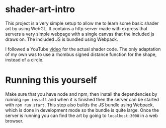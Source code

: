 # shader-art-intro

This project is a very simple setup to allow me to learn some basic shader art
by using WebGL. It contains a http server made with express that servers a
very simple webpage with a single canvas that the included js draws on. The
included JS is bundled using Webpack.

I followed a YouTube [video](https://youtu.be/f4s1h2YETNY?si=FN4-OLnx-Hk1Xoff)
for the actual shader code. The only adaptation of my own was to use a rhombus
signed distance function for the shape, instead of a circle.

# Running this yourself

Make sure that you have node and npm, then install the dependencies by running
`npm install` and when it is finished then the server can be started with
`npm run start`. This step also builds the JS bundle using Webpack, which is
done in development mode so the bundle is quite large. Once the server is
running you can find the art by going to `localhost:3000` in a web browser.
